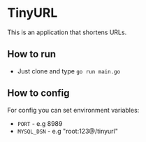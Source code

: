 # TinyURL

This is an application that shortens URLs.

## How to run
- Just clone and type `go run main.go`

## How to config
For config you can set environment variables:
- `PORT` - e.g 8989
- `MYSQL_DSN` -  e.g "root:123@/tinyurl"
